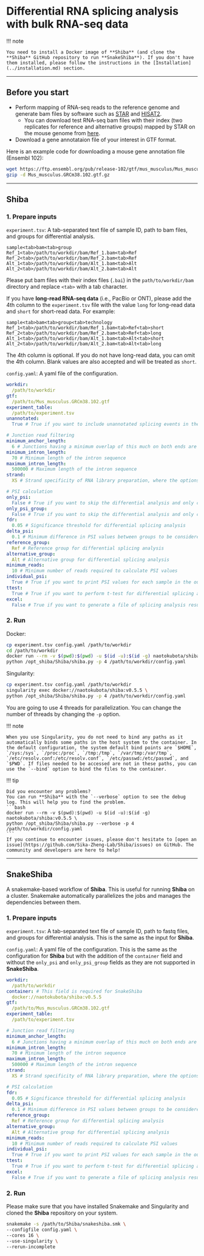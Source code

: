 # Differential RNA splicing analysis with bulk RNA-seq data

!!! note

	You need to install a Docker image of **Shiba** (and clone the **Shiba** GitHub repository to run **SnakeShiba**). If you don't have them installed, please follow the instructions in the [Installation](../installation.md) section.

---

## Before you start

- Perform mapping of RNA-seq reads to the reference genome and generate bam files by software such as [STAR](https://github.com/alexdobin/STAR) and [HISAT2](https://daehwankimlab.github.io/hisat2/).
    - You can download test RNA-seq bam files with their index (two replicates for reference and alternative groups) mapped by STAR on the mouse genome from [here](https://zenodo.org/records/14976391).
- Download a gene annotataion file of your interest in GTF format.

Here is an example code for downloading a mouse gene annotation file (Ensembl 102):

``` bash
wget https://ftp.ensembl.org/pub/release-102/gtf/mus_musculus/Mus_musculus.GRCm38.102.gtf.gz
gzip -d Mus_musculus.GRCm38.102.gtf.gz
```

---

## Shiba

### 1. Prepare inputs

`experiment.tsv`: A tab-separated text file of sample ID, path to bam files, and groups for differential analysis.

``` text
sample<tab>bam<tab>group
Ref_1<tab>/path/to/workdir/bam/Ref_1.bam<tab>Ref
Ref_2<tab>/path/to/workdir/bam/Ref_2.bam<tab>Ref
Alt_1<tab>/path/to/workdir/bam/Alt_1.bam<tab>Alt
Alt_2<tab>/path/to/workdir/bam/Alt_2.bam<tab>Alt
```

Please put bam files with their index files (`.bai`) in the `path/to/workdir/bam` directory and replace `<tab>` with a tab character.

If you have **long-read RNA-seq data** (i.e., PacBio or ONT), please add the 4th column to the `experiment.tsv` file with the value `long` for long-read data and `short` for short-read data. For example:

``` text
sample<tab>bam<tab>group<tab>technology
Ref_1<tab>/path/to/workdir/bam/Ref_1.bam<tab>Ref<tab>short
Ref_2<tab>/path/to/workdir/bam/Ref_2.bam<tab>Ref<tab>long
Alt_1<tab>/path/to/workdir/bam/Alt_1.bam<tab>Alt<tab>short
Alt_2<tab>/path/to/workdir/bam/Alt_2.bam<tab>Alt<tab>long
```

The 4th column is optional. If you do not have long-read data, you can omit the 4th column. Blank values are also accepted and will be treated as `short`.

`config.yaml`: A yaml file of the configuration.

``` yaml
workdir:
  /path/to/workdir
gtf:
  /path/to/Mus_musculus.GRCm38.102.gtf
experiment_table:
  /path/to/experiment.tsv
unannotated:
  True # True if you want to include unannotated splicing events in the analysis. If False, only annotated events are considered.

# Junction read filtering
minimum_anchor_length:
  6 # Junctions having a minimum overlap of this much on both ends are reported
minimum_intron_length:
  70 # Minimum length of the intron sequence
maximum_intron_length:
  500000 # Maximum length of the intron sequence
strand:
  XS # Strand specificity of RNA library preparation, where the options XS, use XS tags provided by aligner; RF, first-strand; FR, second-strand.

# PSI calculation
only_psi:
  False # True if you want to skip the differential analysis and only calculate PSI values for each sample
only_psi_group:
  False # True if you want to skip the differential analysis and only calculate PSI values for each group
fdr:
  0.05 # Significance threshold for differential splicing analysis
delta_psi:
  0.1 # Minimum difference in PSI values between groups to be considered significant
reference_group:
  Ref # Reference group for differential splicing analysis
alternative_group:
  Alt # Alternative group for differential splicing analysis
minimum_reads:
  10 # Minimum number of reads required to calculate PSI values
individual_psi:
  True # True if you want to print PSI values for each sample in the output file
ttest:
  True # True if you want to perform t-test for differential splicing analysis
excel:
  False # True if you want to generate a file of splicing analysis results in excel format
```

### 2. Run

Docker:

``` bash
cp experiment.tsv config.yaml /path/to/workdir
cd /path/to/workdir
docker run --rm -v $(pwd):$(pwd) -u $(id -u):$(id -g) naotokubota/shiba:v0.5.5 \
python /opt_shiba/Shiba/shiba.py -p 4 /path/to/workdir/config.yaml
```

Singularity:

``` bash
cp experiment.tsv config.yaml /path/to/workdir
singularity exec docker://naotokubota/shiba:v0.5.5 \
python /opt_shiba/Shiba/shiba.py -p 4 /path/to/workdir/config.yaml
```

You are going to use 4 threads for parallelization. You can change the number of threads by changing the `-p` option.

!!! note

	When you use Singularity, you do not need to bind any paths as it automatically binds some paths in the host system to the container. In the default configuration, the system default bind points are `$HOME`, `/sys:/sys`, `/proc:/proc`, `/tmp:/tmp`, `/var/tmp:/var/tmp`, `/etc/resolv.conf:/etc/resolv.conf`, `/etc/passwd:/etc/passwd`, and `$PWD`. If files needed to be accessed are not in these paths, you can use the `--bind` option to bind the files to the container.

!!! tip

	Did you encounter any problems?
	You can run **Shiba** with the `--verbose` option to see the debug log. This will help you to find the problem.
	```bash
	docker run --rm -v $(pwd):$(pwd) -u $(id -u):$(id -g) naotokubota/shiba:v0.5.5 \
	python /opt_shiba/Shiba/shiba.py --verbose -p 4 /path/to/workdir/config.yaml
	```
	If you continue to encounter issues, please don't hesitate to [open an issue](https://github.com/Sika-Zheng-Lab/Shiba/issues) on GitHub. The community and developers are here to help!

---

## SnakeShiba

A snakemake-based workflow of **Shiba**. This is useful for running **Shiba** on a cluster. Snakemake automatically parallelizes the jobs and manages the dependencies between them.

### 1. Prepare inputs

`experiment.tsv`: A tab-separated text file of sample ID, path to fastq files, and groups for differential analysis. This is the same as the input for **Shiba**.

`config.yaml`: A yaml file of the configuration. This is the same as the configuration for **Shiba** but with the addition of the `container` field and without the `only_psi` and `only_psi_group` fields as they are not supported in **SnakeShiba**.

``` yaml
workdir:
  /path/to/workdir
container: # This field is required for SnakeShiba
  docker://naotokubota/shiba:v0.5.5
gtf:
  /path/to/Mus_musculus.GRCm38.102.gtf
experiment_table:
  /path/to/experiment.tsv

# Junction read filtering
minimum_anchor_length:
  6 # Junctions having a minimum overlap of this much on both ends are reported
minimum_intron_length:
  70 # Minimum length of the intron sequence
maximum_intron_length:
  500000 # Maximum length of the intron sequence
strand:
  XS # Strand specificity of RNA library preparation, where the options XS, use XS tags provided by aligner; RF, first-strand; FR, second-strand.

# PSI calculation
fdr:
  0.05 # Significance threshold for differential splicing analysis
delta_psi:
  0.1 # Minimum difference in PSI values between groups to be considered significant
reference_group:
  Ref # Reference group for differential splicing analysis
alternative_group:
  Alt # Alternative group for differential splicing analysis
minimum_reads:
  10 # Minimum number of reads required to calculate PSI values
individual_psi:
  True # True if you want to print PSI values for each sample in the output file
ttest:
  True # True if you want to perform t-test for differential splicing analysis
excel:
  False # True if you want to generate a file of splicing analysis results in excel format
```

### 2. Run

Please make sure that you have installed Snakemake and Singularity and cloned the **Shiba** repository on your system.

``` bash
snakemake -s /path/to/Shiba/snakeshiba.smk \
--configfile config.yaml \
--cores 16 \
--use-singularity \
--rerun-incomplete
```
